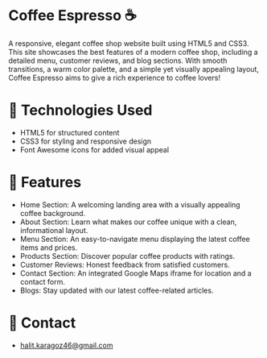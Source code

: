 # Coffee Espresso ☕️

A responsive, elegant coffee shop website built using HTML5 and CSS3. This site showcases the best features of a modern coffee shop, including a detailed menu, customer reviews, and blog sections. With smooth transitions, a warm color palette, and a simple yet visually appealing layout, Coffee Espresso aims to give a rich experience to coffee lovers!


# 🧰 Technologies Used

- HTML5 for structured content
- CSS3 for styling and responsive design
- Font Awesome icons for added visual appeal

# 🌟 Features
- Home Section: A welcoming landing area with a visually appealing coffee background.
- About Section: Learn what makes our coffee unique with a clean, informational layout.
- Menu Section: An easy-to-navigate menu displaying the latest coffee items and prices.
- Products Section: Discover popular coffee products with ratings.
- Customer Reviews: Honest feedback from satisfied customers.
- Contact Section: An integrated Google Maps iframe for location and a contact form.
- Blogs: Stay updated with our latest coffee-related articles.


# 📧 Contact

- halit.karagoz46@gmail.com
